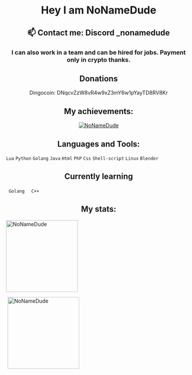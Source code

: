 <h1 align="center">Hey I am NoNameDude</h1>
<h2 align="center"> 📫 Contact me: Discord _nonamedude</h2>
<h3 align="center">I can also work in a team and can be hired for jobs. Payment only in crypto thanks.</h3>
<h2 align="center">Donations</h2>
<p align="center">
  Dingocoin: DNqcvZzW8vR4w9xZ3mY6w1pYayTD8RV8Kr
</p>
<h2 align="center"> My achievements:</h2>
<p align="center"> <a href="https://github.com/ryo-ma/github-profile-trophy"><img src="https://github-profile-trophy.vercel.app/?username=NoNameDude&row=1&column=7&theme=discord" alt="NoNameDude" /></a> </p>

<h2 align="center"> Languages and Tools:</h2>

<Code>Lua</code>
<Code>Python</code>
<Code>Golang</code>
<Code>Java</code>
<Code>Html</code>
<Code>PhP</code>
<Code>Css</code>
<Code>Shell-script</code>
<Code>Linux</code>
<Code>Blender</code>

<h2 align="center">Currently learning</h2>

<code> Golang </code>
<code> C++ </code>

<h2 align="center"> My stats:</h2>
<p><img  src="https://github-readme-stats.vercel.app/api/top-langs?username=NoNameDude&show_icons=true&locale=en&layout=compact" alt="NoNameDude" height="195" /></p>

<p>&nbsp;<img src="https://github-readme-stats.vercel.app/api?username=NoNameDude&show_icons=true&locale=en" alt="NoNameDude" height="195" /></p>

